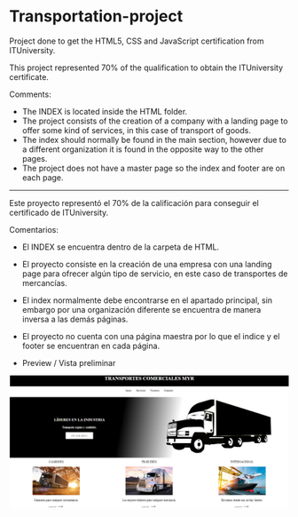# Transportation-project
Project done to get the HTML5, CSS and JavaScript certification from ITUniversity.


This project represented 70% of the qualification to obtain the ITUniversity certificate.


Comments:
* The INDEX is located inside the HTML folder.
* The project consists of the creation of a company with a landing page to offer some kind of services, in this case of transport of goods. 
* The index should normally be found in the main section, however due to a different organization it is found in the opposite way to the other pages.
* The project does not have a master page so the index and footer are on each page. 


---------
Este proyecto representó el 70% de la calificación para conseguir el certificado de ITUniversity.


Comentarios:
* El INDEX se encuentra dentro de la carpeta de HTML.
* El proyecto consiste en la creación de una empresa con una landing page para ofrecer algún tipo de servicio, en este caso de transportes de mercancías. 
* El index normalmente debe encontrarse en el apartado principal, sin embargo por una organización diferente se encuentra de manera inversa a las demás páginas.
* El proyecto no cuenta con una página maestra por lo que el indice y el footer se encuentran en cada página. 



* Preview / Vista preliminar

![Example of index](https://github.com/AlejandroMeyer/Transportation-project/blob/main/img/index.png)

